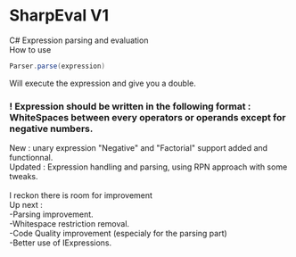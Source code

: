 # SharpEval V1
C# Expression parsing and evaluation<br>
How to use
```C#
Parser.parse(expression)
```
Will execute the expression and give you a double.


### ! Expression should be written in the following format : WhiteSpaces between every operators or operands except for negative numbers.<br>
New : unary expression "Negative" and "Factorial" support added and functionnal. <br>
Updated : Expression handling and parsing, using RPN approach with some tweaks.<br>
<br>
I reckon there is room for improvement<br>
Up next :<br>
  -Parsing improvement.<br>
  -Whitespace restriction removal.<br>
  -Code Quality improvement (especialy for the parsing part)<br>
  -Better use of IExpressions.
  

